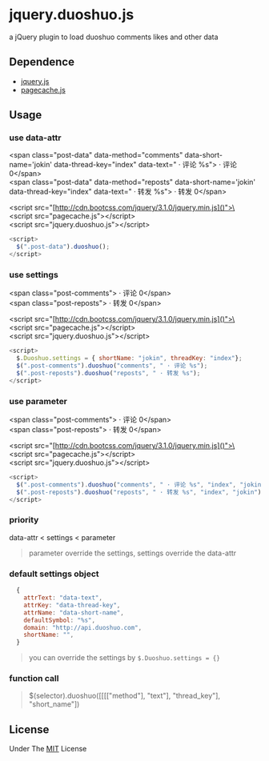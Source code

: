 # jquery.duoshuo.js
a jQuery plugin to load duoshuo comments likes and other data

## Dependence

* [jquery.js](https://jquery.com/)
* [pagecache.js](https://github.com/jokinkuang/pagecache.js)

## Usage

### use data-attr
\<span class="post-data" data-method="comments" data-short-name='jokin' data-thread-key="index" data-text=" · 评论 %s"> · 评论 0\</span>  
\<span class="post-data" data-method="reposts" data-short-name='jokin' data-thread-key="index" data-text=" · 转发 %s"> · 转发 0\</span>  

\<script src="[http://cdn.bootcss.com/jquery/3.1.0/jquery.min.js]()">\</script>  
\<script src="pagecache.js">\</script>  
\<script src="jquery.duoshuo.js">\</script>  
```javascript
<script>
  $(".post-data").duoshuo();
</script>
```

### use settings
\<span class="post-comments"> · 评论 0\</span>  
\<span class="post-reposts"> · 转发 0\</span>  

\<script src="[http://cdn.bootcss.com/jquery/3.1.0/jquery.min.js]()">\</script>  
\<script src="pagecache.js">\</script>  
\<script src="jquery.duoshuo.js">\</script>  
```javascript
<script>
  $.Duoshuo.settings = { shortName: "jokin", threadKey: "index"};
  $(".post-comments").duoshuo("comments", " · 评论 %s");
  $(".post-reposts").duoshuo("reposts", " · 转发 %s");
</script>
```

### use parameter
\<span class="post-comments"> · 评论 0\</span>  
\<span class="post-reposts"> · 转发 0\</span>  

\<script src="[http://cdn.bootcss.com/jquery/3.1.0/jquery.min.js]()">\</script>  
\<script src="pagecache.js">\</script>  
\<script src="jquery.duoshuo.js">\</script>  
```javascript
<script>
  $(".post-comments").duoshuo("comments", " · 评论 %s", "index", "jokin");
  $(".post-reposts").duoshuo("reposts", " · 转发 %s", "index", "jokin");
</script>
```

### priority
data-attr < settings < parameter
> parameter override the settings, settings override the data-attr


### default settings object
```javascript
  {
    attrText: "data-text",
    attrKey: "data-thread-key",
    attrName: "data-short-name",
    defaultSymbol: "%s",
    domain: "http://api.duoshuo.com",
    shortName: "",
  }
```
> you can override the settings by `$.Duoshuo.settings = {}`


### function call
> $(selector).duoshuo([[[["method"], "text"], "thread_key"], "short_name"])


## License

Under The [MIT](https://tldrlegal.com/license/mit-license) License
